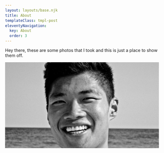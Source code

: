 ```yaml
---
layout: layouts/base.njk
title: About
templateClass: tmpl-post
eleventyNavigation:
  key: About
  order: 3
---
```

Hey there, these are some photos that I took and this is just a place to show them off.

![Here's a photo that Theo took of me in Bridgehampton.](./img/me@beach.jpg)
